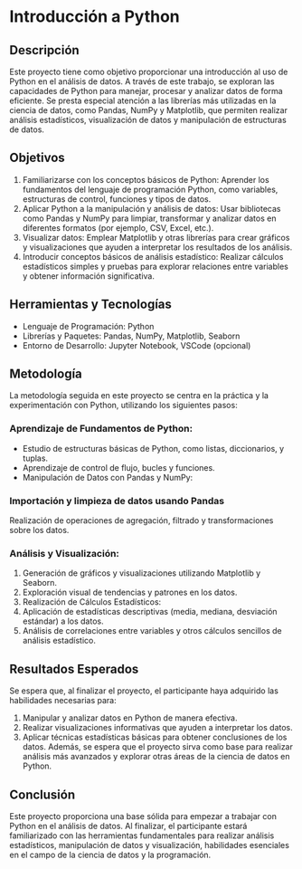 # Introducción a Python
## Descripción
Este proyecto tiene como objetivo proporcionar una introducción al uso de Python en el análisis de datos. A través de este trabajo, se exploran las capacidades de Python para manejar, procesar y analizar datos de forma eficiente. Se presta especial atención a las librerías más utilizadas en la ciencia de datos, como Pandas, NumPy y Matplotlib, que permiten realizar análisis estadísticos, visualización de datos y manipulación de estructuras de datos.

## Objetivos
1. Familiarizarse con los conceptos básicos de Python: Aprender los fundamentos del lenguaje de programación Python, como variables, estructuras de control, funciones y tipos de datos.
2. Aplicar Python a la manipulación y análisis de datos: Usar bibliotecas como Pandas y NumPy para limpiar, transformar y analizar datos en diferentes formatos (por ejemplo, CSV, Excel, etc.).
3. Visualizar datos: Emplear Matplotlib y otras librerías para crear gráficos y visualizaciones que ayuden a interpretar los resultados de los análisis.
4. Introducir conceptos básicos de análisis estadístico: Realizar cálculos estadísticos simples y pruebas para explorar relaciones entre variables y obtener información significativa.

## Herramientas y Tecnologías
* Lenguaje de Programación: Python
* Librerías y Paquetes: Pandas, NumPy, Matplotlib, Seaborn
* Entorno de Desarrollo: Jupyter Notebook, VSCode (opcional)

## Metodología
La metodología seguida en este proyecto se centra en la práctica y la experimentación con Python, utilizando los siguientes pasos:

### Aprendizaje de Fundamentos de Python:
* Estudio de estructuras básicas de Python, como listas, diccionarios, y tuplas.
* Aprendizaje de control de flujo, bucles y funciones.
* Manipulación de Datos con Pandas y NumPy:

### Importación y limpieza de datos usando Pandas
Realización de operaciones de agregación, filtrado y transformaciones sobre los datos.

### Análisis y Visualización:
1. Generación de gráficos y visualizaciones utilizando Matplotlib y Seaborn.
2. Exploración visual de tendencias y patrones en los datos.
3. Realización de Cálculos Estadísticos:
4. Aplicación de estadísticas descriptivas (media, mediana, desviación estándar) a los datos.
5. Análisis de correlaciones entre variables y otros cálculos sencillos de análisis estadístico.

## Resultados Esperados
Se espera que, al finalizar el proyecto, el participante haya adquirido las habilidades necesarias para:
1. Manipular y analizar datos en Python de manera efectiva.
2. Realizar visualizaciones informativas que ayuden a interpretar los datos.
3. Aplicar técnicas estadísticas básicas para obtener conclusiones de los datos.
Además, se espera que el proyecto sirva como base para realizar análisis más avanzados y explorar otras áreas de la ciencia de datos en Python.

## Conclusión
Este proyecto proporciona una base sólida para empezar a trabajar con Python en el análisis de datos. Al finalizar, el participante estará familiarizado con las herramientas fundamentales para realizar análisis estadísticos, manipulación de datos y visualización, habilidades esenciales en el campo de la ciencia de datos y la programación.